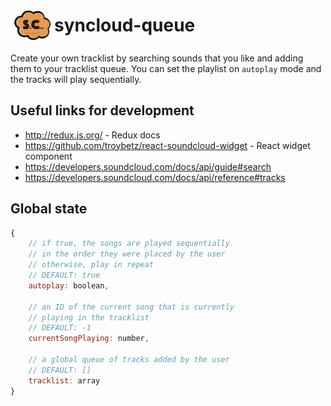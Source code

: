 # <div style="display: flex; align-items: center;"><img src="src/images/syncloud.png" style="width: 70px; height: 50px;" /><span style>syncloud-queue</span></div>

Create your own tracklist by searching sounds that you like and adding them to your tracklist queue. You can set the playlist on `autoplay` mode and the tracks will play sequentially.

## Useful links for development
- http://redux.js.org/ - Redux docs
- https://github.com/troybetz/react-soundcloud-widget - React widget component
- https://developers.soundcloud.com/docs/api/guide#search
- https://developers.soundcloud.com/docs/api/reference#tracks

## Global state 
```javascript
{
    // if true, the songs are played sequentially
    // in the order they were placed by the user
    // otherwise, play in repeat
    // DEFAULT: true
    autoplay: boolean,

    // an ID of the current song that is currently 
    // playing in the tracklist
    // DEFAULT: -1
    currentSongPlaying: number,
    
    // a global queue of tracks added by the user
    // DEFAULT: []
    tracklist: array
}
```
